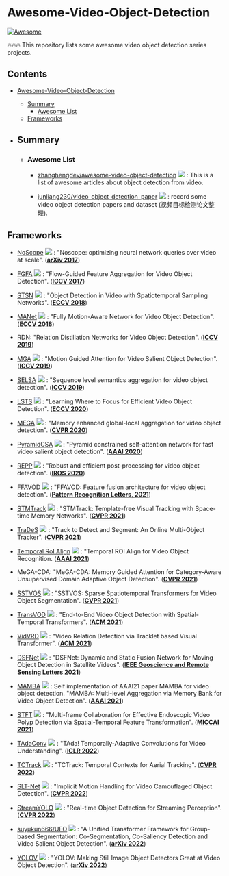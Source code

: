 # Awesome-Video-Object-Detection
[![Awesome](https://cdn.rawgit.com/sindresorhus/awesome/d7305f38d29fed78fa85652e3a63e154dd8e8829/media/badge.svg)](https://github.com/sindresorhus/awesome)

🔥🔥🔥 This repository lists some awesome video object detection series projects.

## Contents
- [Awesome-Video-Object-Detection](#awesome-anchor-free-object-detection)
  - [Summary](#summary)
    - [Awesome List](#awesome-list)
  - [Frameworks](#frameworks)

- ## Summary

  - ### Awesome List

    - [zhanghengdev/awesome-video-object-detection](https://github.com/zhanghengdev/awesome-video-object-detection) <img src="https://img.shields.io/github/stars/zhanghengdev/awesome-video-object-detection?style=social"/> : This is a list of awesome articles about object detection from video. 

    - [junliang230/video_object_detection_paper](https://github.com/junliang230/video_object_detection_paper) <img src="https://img.shields.io/github/stars/junliang230/video_object_detection_paper?style=social"/> : record some video object detection papers and dataset (视频目标检测论文整理).


## Frameworks

  - [NoScope](https://github.com/stanford-futuredata/noscope) <img src="https://img.shields.io/github/stars/stanford-futuredata/noscope?style=social"/> : "Noscope: optimizing neural network queries over video at scale". (**[arXiv 2017](https://arxiv.org/abs/1703.02529)**)
  
  - [FGFA](https://github.com/msracver/Flow-Guided-Feature-Aggregation) <img src="https://img.shields.io/github/stars/msracver/Flow-Guided-Feature-Aggregation?style=social"/> : "Flow-Guided Feature Aggregation for Video Object Detection". (**[ICCV 2017](https://openaccess.thecvf.com/content_iccv_2017/html/Zhu_Flow-Guided_Feature_Aggregation_ICCV_2017_paper.html)**)

  - [STSN](https://github.com/lyj96/STSN) <img src="https://img.shields.io/github/stars/lyj96/STSN?style=social"/> : "Object Detection in Video with Spatiotemporal Sampling Networks". (**[ECCV 2018](https://openaccess.thecvf.com/content_ECCV_2018/html/Gedas_Bertasius_Object_Detection_in_ECCV_2018_paper.html)**)

  - [MANet](https://github.com/wangshy31/MANet_for_Video_Object_Detection) <img src="https://img.shields.io/github/stars/wangshy31/MANet_for_Video_Object_Detection?style=social"/> : "Fully Motion-Aware Network for Video Object Detection". (**[ECCV 2018](https://openaccess.thecvf.com/content_ECCV_2018/html/Shiyao_Wang_Fully_Motion-Aware_Network_ECCV_2018_paper.html)**)

  - RDN: "Relation Distillation Networks for Video Object Detection". (**[ICCV 2019](https://openaccess.thecvf.com/content_ICCV_2019/html/Deng_Relation_Distillation_Networks_for_Video_Object_Detection_ICCV_2019_paper.html)**)

  - [MGA](https://github.com/lhaof/Motion-Guided-Attention) <img src="https://img.shields.io/github/stars/lhaof/Motion-Guided-Attention?style=social"/> : "Motion Guided Attention for Video Salient Object Detection". (**[ICCV 2019](https://openaccess.thecvf.com/content_ICCV_2019/html/Li_Motion_Guided_Attention_for_Video_Salient_Object_Detection_ICCV_2019_paper.html)**)

  - [SELSA](https://github.com/happywu/Sequence-Level-Semantics-Aggregation) <img src="https://img.shields.io/github/stars/happywu/Sequence-Level-Semantics-Aggregation?style=social"/> : "Sequence level semantics aggregation for video object detection". (**[ICCV 2019](https://openaccess.thecvf.com/content_ICCV_2019/html/Wu_Sequence_Level_Semantics_Aggregation_for_Video_Object_Detection_ICCV_2019_paper.html)**)

  - [LSTS](https://github.com/jiangzhengkai/LSTS) <img src="https://img.shields.io/github/stars/jiangzhengkai/LSTS?style=social"/> : "Learning Where to Focus for Efficient Video Object Detection". (**[ECCV 2020](https://link.springer.com/chapter/10.1007/978-3-030-58517-4_2)**)

  - [MEGA](https://github.com/Scalsol/mega.pytorch) <img src="https://img.shields.io/github/stars/Scalsol/mega.pytorch?style=social"/> : "Memory enhanced global-local aggregation for video object detection". (**[CVPR 2020](https://openaccess.thecvf.com/content_CVPR_2020/html/Chen_Memory_Enhanced_Global-Local_Aggregation_for_Video_Object_Detection_CVPR_2020_paper.html)**)

  - [PyramidCSA](https://github.com/guyuchao/PyramidCSA) <img src="https://img.shields.io/github/stars/guyuchao/PyramidCSA?style=social"/> : "Pyramid constrained self-attention network for fast video salient object detection". (**[AAAI 2020](https://ojs.aaai.org/index.php/AAAI/article/view/6718)**)

  - [REPP](https://github.com/AlbertoSabater/Robust-and-efficient-post-processing-for-video-object-detection) <img src="https://img.shields.io/github/stars/AlbertoSabater/Robust-and-efficient-post-processing-for-video-object-detection?style=social"/> : "Robust and efficient post-processing for video object detection". (**[IROS 2020](https://ieeexplore.ieee.org/abstract/document/9341600)**)

  - [FFAVOD](https://github.com/hu64/FFAVOD) <img src="https://img.shields.io/github/stars/hu64/FFAVOD?style=social"/> : "FFAVOD: Feature fusion architecture for video object detection". (**[Pattern Recognition Letters, 2021](https://www.sciencedirect.com/science/article/abs/pii/S016786552100307X)**)

  - [STMTrack](https://github.com/fzh0917/STMTrack) <img src="https://img.shields.io/github/stars/fzh0917/STMTrack?style=social"/> : "STMTrack: Template-free Visual Tracking with Space-time Memory Networks". (**[CVPR 2021](https://openaccess.thecvf.com/content/CVPR2021/html/Fu_STMTrack_Template-Free_Visual_Tracking_With_Space-Time_Memory_Networks_CVPR_2021_paper.html)**)

  - [TraDeS](https://github.com/JialianW/TraDeS) <img src="https://img.shields.io/github/stars/JialianW/TraDeS?style=social"/> : "Track to Detect and Segment: An Online Multi-Object Tracker". (**[CVPR 2021](https://openaccess.thecvf.com/content/CVPR2021/html/Wu_Track_To_Detect_and_Segment_An_Online_Multi-Object_Tracker_CVPR_2021_paper.html)**)

  - [Temporal RoI Align](https://github.com/open-mmlab/mmtracking) <img src="https://img.shields.io/github/stars/open-mmlab/mmtracking?style=social"/> : "Temporal ROI Align for Video Object Recognition. (**[AAAI 2021](https://www.aaai.org/AAAI21Papers/AAAI-3370.GongT.pdf)**)

  - MeGA-CDA: "MeGA-CDA: Memory Guided Attention for Category-Aware Unsupervised Domain Adaptive Object Detection". (**[CVPR 2021](https://openaccess.thecvf.com/content/CVPR2021/html/VS_MeGA-CDA_Memory_Guided_Attention_for_Category-Aware_Unsupervised_Domain_Adaptive_Object_CVPR_2021_paper.html)**)

  - [SSTVOS](https://github.com/dukebw/SSTVOS) <img src="https://img.shields.io/github/stars/dukebw/SSTVOS?style=social"/> : "SSTVOS: Sparse Spatiotemporal Transformers for Video Object Segmentation". (**[CVPR 2021](https://openaccess.thecvf.com/content/CVPR2021/html/Duke_SSTVOS_Sparse_Spatiotemporal_Transformers_for_Video_Object_Segmentation_CVPR_2021_paper.html)**)

  - [TransVOD](https://github.com/SJTU-LuHe/TransVOD) <img src="https://img.shields.io/github/stars/SJTU-LuHe/TransVOD?style=social"/> : "End-to-End Video Object Detection with Spatial-Temporal Transformers". (**[ACM 2021](https://arxiv.org/pdf/2105.10920.pdf)**)

  - [VidVRD](https://github.com/Dawn-LX/VidVRD-tracklets) <img src="https://img.shields.io/github/stars/Dawn-LX/VidVRD-tracklets?style=social"/> : "Video Relation Detection via Tracklet based Visual Transformer". (**[ACM 2021](https://arxiv.org/pdf/2108.08669.pdf)**)

  - [DSFNet](https://github.com/ChaoXiao12/Moving-object-detection-DSFNet) <img src="https://img.shields.io/github/stars/ChaoXiao12/Moving-object-detection-DSFNet?style=social"/> : "DSFNet: Dynamic and Static Fusion Network for Moving Object Detection in Satellite Videos". (**[IEEE Geoscience and Remote Sensing Letters 2021](https://ieeexplore.ieee.org/abstract/document/9594855)**)

  - [MAMBA](https://github.com/Duckduckgod/MAMBA) <img src="https://img.shields.io/github/stars/Duckduckgod/MAMBA?style=social"/> : Self implementation of AAAI21 paper MAMBA for video object detection. "MAMBA: Multi-level Aggregation via Memory Bank for Video Object Detection". (**[AAAI 2021](https://www.aaai.org/AAAI21Papers/AAAI-9815.SunG.pdf)**)

  - [STFT](https://github.com/lingyunwu14/STFT) <img src="https://img.shields.io/github/stars/lingyunwu14/STFT?style=social"/> : "Multi-frame Collaboration for Effective Endoscopic Video Polyp Detection via Spatial-Temporal Feature Transformation". (**[MICCAI 2021](https://link.springer.com/chapter/10.1007/978-3-030-87240-3_29)**)

  - [TAdaConv](https://github.com/alibaba-mmai-research/TAdaConv) <img src="https://img.shields.io/github/stars/alibaba-mmai-research/TAdaConv?style=social"/> : "TAda! Temporally-Adaptive Convolutions for Video Understanding". (**[ICLR 2022](https://arxiv.org/abs/2110.06178)**)

  - [TCTrack](https://github.com/vision4robotics/TCTrack) <img src="https://img.shields.io/github/stars/vision4robotics/TCTrack?style=social"/> : "TCTrack: Temporal Contexts for Aerial Tracking". (**[CVPR 2022](https://arxiv.org/abs/2203.01885)**)

  - [SLT-Net](https://github.com/XuelianCheng/SLT-Net) <img src="https://img.shields.io/github/stars/XuelianCheng/SLT-Net?style=social"/> : "Implicit Motion Handling for Video Camouflaged Object Detection". (**[CVPR 2022](https://arxiv.org/abs/2203.07363)**)

  - [StreamYOLO](https://github.com/yancie-yjr/StreamYOLO) <img src="https://img.shields.io/github/stars/yancie-yjr/StreamYOLO?style=social"/> : "Real-time Object Detection for Streaming Perception". (**[CVPR 2022](https://arxiv.org/abs/2203.12338v1)**)

  - [suyukun666/UFO](https://github.com/suyukun666/UFO) <img src="https://img.shields.io/github/stars/suyukun666/UFO?style=social"/> : "A Unified Transformer Framework for Group-based Segmentation: Co-Segmentation, Co-Saliency Detection and Video Salient Object Detection". (**[arXiv 2022](https://arxiv.org/abs/2203.04708)**)

  - [YOLOV](https://github.com/YuHengsss/YOLOV) <img src="https://img.shields.io/github/stars/YuHengsss/YOLOV?style=social"/> : "YOLOV: Making Still Image Object Detectors Great at Video Object Detection". (**[arXiv 2022](https://arxiv.org/abs/2208.09686)**)